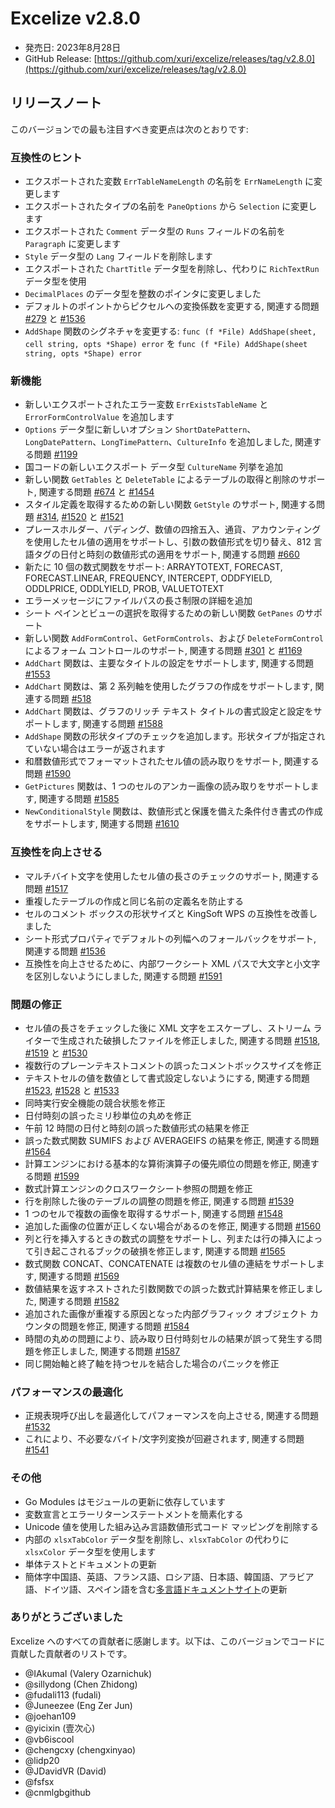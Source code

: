 # Excelize v2.8.0

* 発売日: 2023年8月28日
* GitHub Release: [https://github.com/xuri/excelize/releases/tag/v2.8.0](https://github.com/xuri/excelize/releases/tag/v2.8.0)

## リリースノート

このバージョンでの最も注目すべき変更点は次のとおりです:

### 互換性のヒント

* エクスポートされた変数 `ErrTableNameLength` の名前を `ErrNameLength` に変更します
* エクスポートされたタイプの名前を `PaneOptions` から `Selection` に変更します
* エクスポートされた `Comment` データ型の `Runs` フィールドの名前を `Paragraph` に変更します
* `Style` データ型の `Lang` フィールドを削除します
* エクスポートされた `ChartTitle` データ型を削除し、代わりに `RichTextRun` データ型を使用
* `DecimalPlaces` のデータ型を整数のポインタに変更しました
* デフォルトのポイントからピクセルへの変換係数を変更する, 関連する問題 [#279](https://github.com/xuri/excelize/issues/279) と [#1536](https://github.com/xuri/excelize/issues/1536)
* `AddShape` 関数のシグネチャを変更する: `func (f *File) AddShape(sheet, cell string, opts *Shape) error` を `func (f *File) AddShape(sheet string, opts *Shape) error`

### 新機能

* 新しいエクスポートされたエラー変数 `ErrExistsTableName` と `ErrorFormControlValue` を追加します
* `Options` データ型に新しいオプション `ShortDatePattern`、`LongDatePattern`、`LongTimePattern`、`CultureInfo` を追加しました, 関連する問題 [#1199](https://github.com/xuri/excelize/issues/1199)
* 国コードの新しいエクスポート データ型 `CultureName` 列挙を追加
* 新しい関数 `GetTables` と `DeleteTable` によるテーブルの取得と削除のサポート, 関連する問題 [#674](https://github.com/xuri/excelize/issues/674) と [#1454](https://github.com/xuri/excelize/issues/1454)
* スタイル定義を取得するための新しい関数 `GetStyle` のサポート, 関連する問題 [#314](https://github.com/xuri/excelize/issues/314), [#1520](https://github.com/xuri/excelize/issues/1520) と [#1521](https://github.com/xuri/excelize/issues/1521)
* プレースホルダー、パディング、数値の四捨五入、通貨、アカウンティングを使用したセル値の適用をサポートし、引数の数値形式を切り替え、812 言語タグの日付と時刻の数値形式の適用をサポート, 関連する問題 [#660](https://github.com/xuri/excelize/issues/660)
* 新たに 10 個の数式関数をサポート: ARRAYTOTEXT, FORECAST, FORECAST.LINEAR, FREQUENCY, INTERCEPT, ODDFYIELD, ODDLPRICE, ODDLYIELD, PROB, VALUETOTEXT
* エラーメッセージにファイルパスの長さ制限の詳細を追加
* シート ペインとビューの選択を取得するための新しい関数 `GetPanes` のサポート
* 新しい関数 `AddFormControl`、`GetFormControls`、および `DeleteFormControl` によるフォーム コントロールのサポート, 関連する問題 [#301](https://github.com/xuri/excelize/issues/301) と [#1169](https://github.com/xuri/excelize/issues/1169)
* `AddChart` 関数は、主要なタイトルの設定をサポートします, 関連する問題 [#1553](https://github.com/xuri/excelize/issues/1553)
* `AddChart` 関数は、第 2 系列軸を使用したグラフの作成をサポートします, 関連する問題 [#518](https://github.com/xuri/excelize/issues/518)
* `AddChart` 関数は、グラフのリッチ テキスト タイトルの書式設定と設定をサポートします, 関連する問題 [#1588](https://github.com/xuri/excelize/issues/1588)
* `AddShape` 関数の形状タイプのチェックを追加します。形状タイプが指定されていない場合はエラーが返されます
* 和暦数値形式でフォーマットされたセル値の読み取りをサポート, 関連する問題 [#1590](https://github.com/xuri/excelize/issues/1590)
* `GetPictures` 関数は、1 つのセルのアンカー画像の読み取りをサポートします, 関連する問題 [#1585](https://github.com/xuri/excelize/issues/1585)
* `NewConditionalStyle` 関数は、数値形式と保護を備えた条件付き書式の作成をサポートします, 関連する問題 [#1610](https://github.com/xuri/excelize/issues/1610)

### 互換性を向上させる

* マルチバイト文字を使用したセル値の長さのチェックのサポート, 関連する問題 [#1517](https://github.com/xuri/excelize/issues/1517)
* 重複したテーブルの作成と同じ名前の定義名を防止する
* セルのコメント ボックスの形状サイズと KingSoft WPS の互換性を改善しました
* シート形式プロパティでデフォルトの列幅へのフォールバックをサポート, 関連する問題 [#1536](https://github.com/xuri/excelize/issues/1536)
* 互換性を向上させるために、内部ワークシート XML パスで大文字と小文字を区別しないようにしました, 関連する問題 [#1591](https://github.com/xuri/excelize/issues/1591)

### 問題の修正

* セル値の長さをチェックした後に XML 文字をエスケープし、ストリーム ライターで生成された破損したファイルを修正しました, 関連する問題 [#1518](https://github.com/xuri/excelize/issues/1518), [#1519](https://github.com/xuri/excelize/issues/1519) と [#1530](https://github.com/xuri/excelize/issues/1530)
* 複数行のプレーンテキストコメントの誤ったコメントボックスサイズを修正
* テキストセルの値を数値として書式設定しないようにする, 関連する問題 [#1523](https://github.com/xuri/excelize/issues/1523), [#1528](https://github.com/xuri/excelize/issues/1528) と [#1533](https://github.com/xuri/excelize/issues/1533)
* 同時実行安全機能の競合状態を修正
* 日付時刻の誤ったミリ秒単位の丸めを修正
* 午前 12 時間の日付と時刻の誤った数値形式の結果を修正
* 誤った数式関数 SUMIFS および AVERAGEIFS の結果を修正, 関連する問題 [#1564](https://github.com/xuri/excelize/issues/1564)
* 計算エンジンにおける基本的な算術演算子の優先順位の問題を修正, 関連する問題 [#1599](https://github.com/xuri/excelize/issues/1599)
* 数式計算エンジンのクロスワークシート参照の問題を修正
* 行を削除した後のテーブルの調整の問題を修正, 関連する問題 [#1539](https://github.com/xuri/excelize/issues/1539)
* 1 つのセルで複数の画像を取得するサポート, 関連する問題 [#1548](https://github.com/xuri/excelize/issues/1548)
* 追加した画像の位置が正しくない場合があるのを修正, 関連する問題 [#1560](https://github.com/xuri/excelize/issues/1560)
* 列と行を挿入するときの数式の調整をサポートし、列または行の挿入によって引き起こされるブックの破損を修正します, 関連する問題 [#1565](https://github.com/xuri/excelize/issues/1565)
* 数式関数 CONCAT、CONCATENATE は複数のセル値の連結をサポートします, 関連する問題 [#1569](https://github.com/xuri/excelize/issues/1569)
* 数値結果を返すネストされた引数関数での誤った数式計算結果を修正しました, 関連する問題 [#1582](https://github.com/xuri/excelize/issues/1582)
* 追加された画像が重複する原因となった内部グラフィック オブジェクト カウンタの問題を修正, 関連する問題 [#1584](https://github.com/xuri/excelize/issues/1584)
* 時間の丸めの問題により、読み取り日付時刻セルの結果が誤って発生する問題を修正しました, 関連する問題 [#1587](https://github.com/xuri/excelize/issues/1587)
* 同じ開始軸と終了軸を持つセルを結合した場合のパニックを修正

### パフォーマンスの最適化

* 正規表現呼び出しを最適化してパフォーマンスを向上させる, 関連する問題 [#1532](https://github.com/xuri/excelize/issues/1532)
* これにより、不必要なバイト/文字列変換が回避されます, 関連する問題 [#1541](https://github.com/xuri/excelize/issues/1541)

### その他

* Go Modules はモジュールの更新に依存しています
* 変数宣言とエラーリターンステートメントを簡素化する
* Unicode 値を使用した組み込み言語数値形式コード マッピングを削除する
* 内部の `xlsxTabColor` データ型を削除し、`xlsxTabColor` の代わりに `xlsxColor` データ型を使用します
* 単体テストとドキュメントの更新
* 簡体字中国語、英語、フランス語、ロシア語、日本語、韓国語、アラビア語、ドイツ語、スペイン語を含む[多言語ドキュメントサイト](https://xuri.me/excelize)の更新

### ありがとうございました

Excelize へのすべての貢献者に感謝します。以下は、このバージョンでコードに貢献した貢献者のリストです。

* @IAkumaI (Valery Ozarnichuk)
* @sillydong (Chen Zhidong)
* @fudali113 (fudali)
* @Juneezee (Eng Zer Jun)
* @joehan109
* @yicixin (壹次心)
* @vb6iscool
* @chengcxy (chengxinyao)
* @lidp20
* @JDavidVR (David)
* @fsfsx
* @cnmlgbgithub
